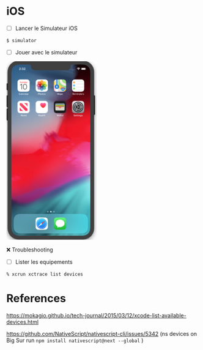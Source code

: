 # iOS


- [ ] Lancer le Simulateur iOS

```bash
$ simulator
```

- [ ] Jouer avec le simulateur

<img src="../../images/simulator.png" width="236" height="467"></img>

:x: Troubleshooting

- [ ] Lister les equipements

```
% xcrun xctrace list devices
```

# References

https://mokagio.github.io/tech-journal/2015/03/12/xcode-list-available-devices.html

https://github.com/NativeScript/nativescript-cli/issues/5342 (ns devices on Big Sur run `npm install nativescript@next --global` )


